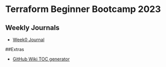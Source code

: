 # Terraform Beginner Bootcamp 2023

## Weekly Journals
- [Week0 Journal](/Journal/week0.md)

##Extras
- [GitHub Wiki TOC generator](https://ecotrust-canada.github.io/markdown-toc/)
